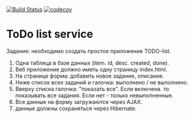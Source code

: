[![Build Status](https://travis-ci.org/vermucht/todo_list.svg?branch=master)](https://travis-ci.org/vermucht/todo_list)
[![codecov](https://codecov.io/gh/vermucht/todo_list/branch/master/graph/badge.svg)](https://codecov.io/gh/vermucht/todo_list)
# ToDo list service

Задание: необходимо создать простое приложение TODO-list.
1. Одна таблица в базе данных (item. id, desc. created, done).
1. Веб приложение должно иметь одну страницу index.html. 
1. На странице форма: добавить новое задание, описание.
1. Ниже список всех заданий и галочка: выполнено / не выполнено.
1. Вверху списка галочка: "показать все". Если включена. то показывать все задания. Если нет - только невыполненные.
1. Все данные на форму загружаются через AJAX.
1. данные должны сохраняться через Hibernate.
